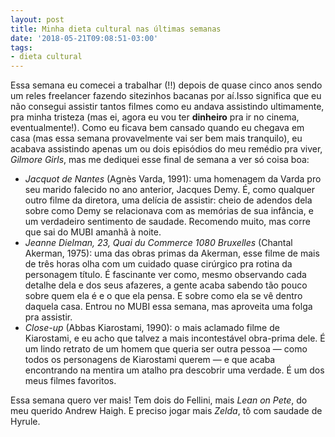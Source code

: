 ```yaml
---
layout: post
title: Minha dieta cultural nas últimas semanas
date: '2018-05-21T09:08:51-03:00'
tags:
- dieta cultural
---
```

Essa semana eu comecei a trabalhar (!!) depois de quase cinco anos sendo um reles freelancer fazendo sitezinhos bacanas por aí.Isso significa que eu não consegui assistir tantos filmes como eu andava assistindo ultimamente, pra minha tristeza (mas ei, agora eu vou ter **dinheiro** pra ir no cinema, eventualmente!). Como eu ficava bem cansado quando eu chegava em casa (mas essa semana provavelmente vai ser bem mais tranquilo), eu acabava assistindo apenas um ou dois episódios do meu remédio pra viver, _Gilmore Girls_, mas me dediquei esse final de semana a ver só coisa boa:

- _Jacquot de Nantes_ (Agnès Varda, 1991): uma homenagem da Varda pro seu marido falecido no ano anterior, Jacques Demy. É, como qualquer outro filme da diretora, uma delícia de assistir: cheio de adendos dela sobre como Demy se relacionava com as memórias de sua infância, e um verdadeiro sentimento de saudade. Recomendo muito, mas corre que sai do MUBI amanhã à noite.
- _Jeanne Dielman, 23, Quai du Commerce 1080 Bruxelles_ (Chantal Akerman, 1975): uma das obras primas da Akerman, esse filme de mais de três horas olha com um cuidado quase cirúrgico pra rotina da personagem título. É fascinante ver como, mesmo observando cada detalhe dela e dos seus afazeres, a gente acaba sabendo tão pouco sobre quem ela é e o que ela pensa. E sobre como ela se vê dentro daquela casa. Entrou no MUBI essa semana, mas aproveita uma folga pra assistir.
- _Close-up_ (Abbas Kiarostami, 1990): o mais aclamado filme de Kiarostami, e eu acho que talvez a mais incontestável obra-prima dele. É um lindo retrato de um homem que queria ser outra pessoa — como todos os personagens de Kiarostami querem — e que acaba encontrando na mentira um atalho pra descobrir uma verdade. É um dos meus filmes favoritos.

Essa semana quero ver mais! Tem dois do Fellini, mais _Lean on Pete_, do meu querido Andrew Haigh. E preciso jogar mais _Zelda_, tô com saudade de Hyrule.

